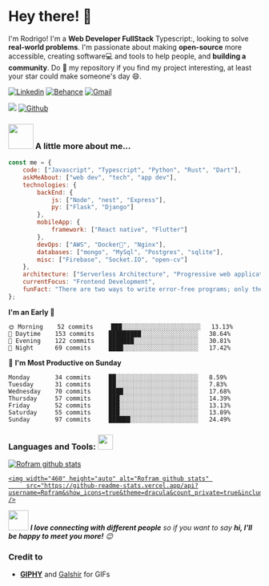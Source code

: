 <!-- Greeting -->
# Hey there! :wave:

<!--Introduction -->
I'm Rodrigo! I'm a **Web Developer FullStack** Typescript:, looking to solve **real-world problems**. I'm passionate about making **open-source** more accessible, creating software:computer: and tools to help people, and **building a community**. Do :star2: my repository if you find my project interesting, at least your star could make someone's day :smile:.
<br>

<!-- Your badges -->
[![Linkedin](https://img.shields.io/badge/-Rodrigo_França-blue?style=flat&logo=Linkedin&logoColor=white)](https://www.linkedin.com/in/rofran)
[![Behance](https://img.shields.io/badge/-Rodrigo_França-191919?style=flat&labelColor=191919&logo=behance&logoColor=white)](https://www.behance.net/rofran)
[![Gmail](https://img.shields.io/badge/-howdrigo.fr-c14438?style=flat&logo=Gmail&logoColor=white)](mailto:howdrigo.fr@gmail.com)


<!-- Profile View Count and GitStats -->
![](https://komarev.com/ghpvc/?username=Rofram&style=flat)
[![Github](https://img.shields.io/badge/-Rofram-black?style=flat&labelColor=black&logo=github&logoColor=white)](https://gitstats.me/Rofram)

### <img src="https://media.giphy.com/media/VgCDAzcKvsR6OM0uWg/giphy.gif" width="50"> A little more about me...  

```javascript
const me = {
    code: ["Javascript", "Typescript", "Python", "Rust", "Dart"],
    askMeAbout: ["web dev", "tech", "app dev"],
    technologies: {
        backEnd: {
            js: ["Node", "nest", "Express"],
            py: ["Flask", "Django"]
        },
        mobileApp: {
            framework: ["React native", "Flutter"]
        },
        devOps: ["AWS", "Docker🐳", "Nginx"],
        databases: ["mongo", "MySql", "Postgres", "sqlite"],
        misc: ["Firebase", "Socket.IO", "open-cv"]
    },
    architecture: ["Serverless Architecture", "Progressive web applications", "Single page applications"],
    currentFocus: "Frontend Development",
    funFact: "There are two ways to write error-free programs; only the third one works"
};
```

**I'm an Early 🐤** 

```text
🌞 Morning    52 commits     ███░░░░░░░░░░░░░░░░░░░░░░   13.13% 
🌆 Daytime    153 commits    █████████░░░░░░░░░░░░░░░░   38.64% 
🌃 Evening    122 commits    ███████░░░░░░░░░░░░░░░░░░   30.81% 
🌙 Night      69 commits     ████░░░░░░░░░░░░░░░░░░░░░   17.42%

```
📅 **I'm Most Productive on Sunday** 

```text
Monday       34 commits     ██░░░░░░░░░░░░░░░░░░░░░░░   8.59% 
Tuesday      31 commits     ██░░░░░░░░░░░░░░░░░░░░░░░   7.83% 
Wednesday    70 commits     ████░░░░░░░░░░░░░░░░░░░░░   17.68% 
Thursday     57 commits     ███░░░░░░░░░░░░░░░░░░░░░░   14.39% 
Friday       52 commits     ███░░░░░░░░░░░░░░░░░░░░░░   13.13% 
Saturday     55 commits     ███░░░░░░░░░░░░░░░░░░░░░░   13.89% 
Sunday       97 commits     ██████░░░░░░░░░░░░░░░░░░░   24.49%

```

 ### Languages and Tools: <img src="https://media.giphy.com/media/WUlplcMpOCEmTGBtBW/giphy.gif" width="30">
<div> <!-- GitHub README Stats -->
  <a href="https://gitstats.me/Rofram">
    <img height="auto" alt="Rofram github stats" 
         src="https://github-readme-stats.vercel.app/api/top-langs/?username=Rofram&theme=dracula" />
      
    <img width="460" height="auto" alt="Rofram github stats" 
         src="https://github-readme-stats.vercel.app/api?username=Rofram&show_icons=true&theme=dracula&count_private=true&include_all_commits=true" />
<!-- NOTE: Top languages does not indicate my skill level or something like that, it's a github metric of which languages i have the most code on github. -->
  </a>
</div>

<img src="https://media.giphy.com/media/LnQjpWaON8nhr21vNW/giphy.gif" width="40"> <em><b>I love connecting with different people</b> so if you want to say <b>hi, I'll be happy to meet you more!</b> :blush:</em>

<!-- Credit -->
### Credit to 
- [**GIPHY**](https://giphy.com/) and [Galshir](https://galshir.com/) for GIFs
